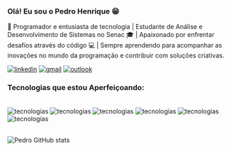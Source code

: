 ### Olá! Eu sou o Pedro Henrique 😁

🚀 Programador e entusiasta de tecnologia | Estudante de Análise e Desenvolvimento de Sistemas no Senac 🎓 | Apaixonado por enfrentar desafios através do código 💻 | Sempre aprendendo para acompanhar as inovações no mundo da programação e contribuir com soluções criativas.

[![linkedin](https://img.shields.io/badge/LinkedIn-0077B5?style=for-the-badge&logo=linkedin&logoColor=white)](https://www.linkedin.com/in/pedrohbsilva)
[![gmail](https://img.shields.io/badge/Gmail-D14836?style=for-the-badge&logo=gmail&logoColor=white)](mailto:pedrohb.dev@gmail.com)
[![outlook](https://img.shields.io/badge/Microsoft_Outlook-0078D4?style=for-the-badge&logo=microsoft-outlook&logoColor=white)](mailto:pedroh.borges@outlook.com.br)

### Tecnologias que estou Aperfeiçoando:

<div style="display: inline_block"><br>
    <img align="center" alt="tecnologias" src="https://img.shields.io/badge/JavaScript-F7DF1E?style=for-the-badge&logo=javascript&logoColor=black">
    <img align="center" alt="tecnologias" src="https://img.shields.io/badge/Node.js-43853D?style=for-the-badge&logo=node.js&logoColor=white">
    <img align="center" alt="tecnologias" src="https://img.shields.io/badge/TypeScript-007ACC?style=for-the-badge&logo=typescript&logoColor=white">
    <img align="center" alt="tecnologias" src="https://img.shields.io/badge/Express.js-404D59?style=for-the-badge">
    <img align="center" alt="tecnologias" src="https://img.shields.io/badge/MongoDB-4EA94B?style=for-the-badge&logo=mongodb&logoColor=whitehttps://img.shields.io/badge/Express.js-404D59?style=for-the-badge">
    <img align="center" alt="tecnologias" src="https://img.shields.io/badge/MySQL-00000F?style=for-the-badge&logo=mysql&logoColor=white">
</div><br>

![Pedro GitHub stats](https://github-readme-stats.vercel.app/api?username=Azgro&show_icons=true&theme=dracula)
